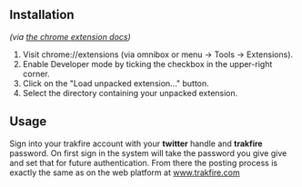 ## Installation

_(via [the chrome extension docs](https://developer.chrome.com/extensions/getstarted#unpacked))_

1. Visit chrome://extensions (via omnibox or menu -> Tools -> Extensions).
2. Enable Developer mode by ticking the checkbox in the upper-right corner.
3. Click on the "Load unpacked extension..." button.
4. Select the directory containing your unpacked extension. 

## Usage 

Sign into your trakfire account with your **twitter** handle and **trakfire** password. On first sign in the system will take the password you give give and set that for future authentication. From there the posting process is exactly the same as on the web platform at www.trakfire.com
